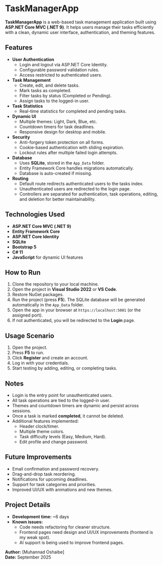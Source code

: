 # TaskManagerApp

**TaskManagerApp** is a web-based task management application built using **ASP.NET Core MVC (.NET 9)**. It helps users manage their tasks efficiently with a clean, dynamic user interface, authentication, and theming features.

## Features
- **User Authentication**
  - Login and logout via ASP.NET Core Identity.
  - Configurable password validation rules.
  - Access restricted to authenticated users.
- **Task Management**
  - Create, edit, and delete tasks.
  - Mark tasks as completed.
  - Filter tasks by status (Completed or Pending).
  - Assign tasks to the logged-in user.
- **Task Statistics**
  - Real-time statistics for completed and pending tasks.
- **Dynamic UI**
  - Multiple themes: Light, Dark, Blue, etc.
  - Countdown timers for task deadlines.
  - Responsive design for desktop and mobile.
- **Security**
  - Anti-forgery token protection on all forms.
  - Cookie-based authentication with sliding expiration.
  - Lockout rules after multiple failed login attempts.
- **Database**
  - Uses **SQLite**, stored in the `App_Data` folder.
  - Entity Framework Core handles migrations automatically.
  - Database is auto-created if missing.
- **Routing**
  - Default route redirects authenticated users to the tasks index.
  - Unauthenticated users are redirected to the login page.
  - Controllers are separated for authentication, task operations, editing, and deletion for better maintainability.

## Technologies Used
- **ASP.NET Core MVC (.NET 9)**
- **Entity Framework Core**
- **ASP.NET Core Identity**
- **SQLite**
- **Bootstrap 5**
- **C# 11**
- **JavaScript** for dynamic UI features

## How to Run
1. Clone the repository to your local machine.  
2. Open the project in **Visual Studio 2022** or **VS Code**.  
3. Restore NuGet packages.  
4. Run the project (press **F5**). The SQLite database will be generated automatically in the `App_Data` folder.  
5. Open the app in your browser at `https://localhost:5001` (or the assigned port).  
6. If not authenticated, you will be redirected to the **Login** page.

## Usage Scenario
1. Open the project.  
2. Press **F5** to run.  
3. Click **Register** and create an account.  
4. Log in with your credentials.  
5. Start testing by adding, editing, or completing tasks.

## Notes
- Login is the entry point for unauthenticated users.  
- All task operations are tied to the logged-in user.  
- Themes and countdown timers are dynamic and persist across sessions.  
- Once a task is marked **completed**, it cannot be deleted.  
- Additional features implemented:  
  - Header clock/timer.  
  - Multiple theme colors.  
  - Task difficulty levels (Easy, Medium, Hard).  
  - Edit profile and change password.  

## Future Improvements
- Email confirmation and password recovery.  
- Drag-and-drop task reordering.  
- Notifications for upcoming deadlines.  
- Support for task categories and priorities.  
- Improved UI/UX with animations and new themes.  

## Project Details
- **Development time:** ~6 days  
- **Known issues:**  
  - Code needs refactoring for cleaner structure.  
  - Frontend pages need design and UI/UX improvements (frontend is my weak spot).  
  - AI support is being used to improve frontend pages.  

**Author:** [Muhannad Oshaibe]  
**Date:** September 2025
